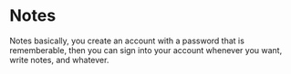 # Notes
Notes
basically, you create an account with a password that is rememberable, then you can sign into your account whenever you want,
write notes, and whatever.
